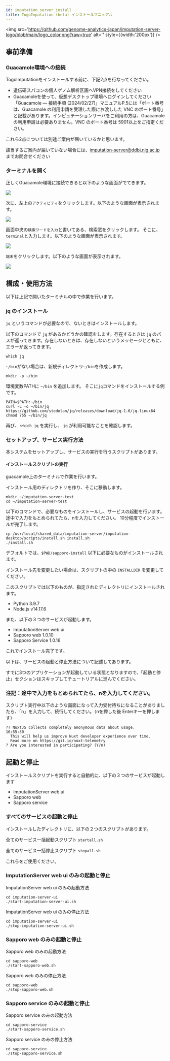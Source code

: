 ```yaml
---
id: imputation_server_install
title: TogoImputation (beta) インストールマニュアル 
---
```


<img
  src='https://github.com/genome-analytics-japan/imputation-server-logo/blob/main/logo_color.png?raw=true'
  alt=''
  style={{width:'200px'}}
/>

## 事前準備

### Guacamole環境への接続

TogoImputationをインストールする前に、下記2点を行なってください。

- 遺伝研スパコンの個人ゲノム解析区画へVPN接続をしてください
- Guacamoleを使って、仮想デスクトップ環境へログインしてください
「Guacamole ― 接続手順 (2024/02/27)」マニュアルP.5には「ポート番号は、Guacamole の利用申請を受理した際にお渡しした VNC のポート番号」と記載があります。インピュテーションサーバをご利用の方は、Guacamole の利用申請は必要ありません。VNC のポート番号は 5901以上をご指定ください。

これら2点については別途ご案内が届いているかと思います。

該当するご案内が届いていない場合には、imputation-server@ddbj.nig.ac.jp までお問合せください

### ターミナルを開く

正しくGuacamole環境に接続できると以下のような画面がでてきます。

![](./imputationserver-prerequisete-Fig1-ubuntu.png)

次に、左上の`アクティビティ`をクリックします。以下のような画面が表示されます。

![](./imputationserver-prerequisete-Fig2-activity.png)

画面中央の`検索ワードを入力`と書いてある、検索窓をクリックします。
そこに、`terminal`と入力します。以下のような画面が表示されます。

![](./imputationserver-prerequisete-Fig3-terminal.png)

`端末`をクリックします。以下のような画面が表示されます。

![](./imputationserver-prerequisete-Fig4-display-terminal.png)

## 構成・使用方法

以下は上記で開いたターミナルの中で作業を行います。

### jq のインストール

`jq` というコマンドが必要なので、ないときはインストールします。

以下のコマンドで `jq` があるかどうかの確認をします。存在するときは `jq` のパスが返ってきます。存在しないときは、存在しないというメッセージとともに、エラーが返ってきます。

```
which jq
```

`~/bin`がない場合は、新規ディレクトリ`~/bin`を作成します。

```
mkdir -p ~/bin
```

環境変数PATHに `~/bin` を追加します。
そこに`jq`コマンドをインストールする例です。

```
PATH=$PATH:~/bin
curl -L -o ~/bin/jq https://github.com/stedolan/jq/releases/download/jq-1.6/jq-linux64
chmod 755 ~/bin/jq
```

再び、 `which jq` を実行し、 `jq` が利用可能なことを確認します。

### セットアップ、サービス実行方法

本システムをセットアップし、サービスの実行を行うスクリプトがあります。

#### インストールスクリプトの実行

guacamole上のターミナルで作業を行います。

インストール用のディレクトリを作り、そこに移動します。

```
mkdir ~/imputation-server-test
cd ~/imputation-server-test
```

以下のコマンドで、必要なものをインストールし、サービスの起動を行います。
途中で入力をもとめられてたら、nを入力してください。
10分程度でインストールが完了します。

```
cp /usr/local/shared_data/imputation-server/imputation-desktop/scripts/install.sh install.sh
./install.sh
```

デフォルトでは、`$PWD/sapporo-install` 以下に必要なものがインストールされます。

インストール先を変更したい場合は、スクリプトの中の `INSTALLDIR` を変更してください。

このスクリプトでは以下のものが、指定されたディレクトリにインストールされます。

- Python 3.9.7
- Node.js v14.17.6

また、以下の３つのサービスが起動します。

- ImputationServer web ui
- Sapporo web 1.0.10
- Sapporo Service 1.0.16

これでインストール完了です。

以下は、サービスの起動と停止方法について記述してあります。

すでに3つのアプリケーションが起動している状態となりますので、「起動と停止」セクションはスキップしてチュートリアルに進んでください。

### 注記：途中で入力をもとめられてたら、nを入力してください。

スクリプト実行中以下のような画面になって入力受付待ちになることがありましたら、「n」を入力して、続行してください。（nを押した後 Enterキーを押します）

```
?? NuxtJS collects completely anonymous data about usage.                                                                                                                                                                            16:55:30
  This will help us improve Nuxt developer experience over time.
  Read more on https://git.io/nuxt-telemetry
? Are you interested in participating? (Y/n)
```

## 起動と停止

インストールスクリプトを実行すると自動的に、以下の３つのサービスが起動します

- ImputationServer web ui
- Sapporo web
- Sapporo service


### すべてのサービスの起動と停止

インストールしたディレクトリに、以下の２つのスクリプトがあります。

全てのサービス一括起動スクリプト
`startall.sh `

全てのサービス一括停止スクリプト
`stopall.sh `

これらをご使用ください。


### ImputationServer web ui のみの起動と停止

ImputationServer web ui のみの起動方法

```
cd imputation-server-ui
./start-imputation-server-ui.sh
```

ImputationServer web ui のみの停止方法

```
cd imputation-server-ui
./stop-imputation-server-ui.sh
```

### Sapporo web のみの起動と停止

Sapporo web のみの起動方法

```
cd sapporo-web
./start-sapporo-web.sh
```

Sapporo web のみの停止方法

```
cd sapporo-web
./stop-sapporo-web.sh
```


### Sapporo service のみの起動と停止

Sapporo service のみの起動方法

```
cd sapporo-service
./start-sapporo-service.sh
```

Sapporo service のみの停止方法

```
cd sapporo-service
./stop-sapporo-service.sh
```
